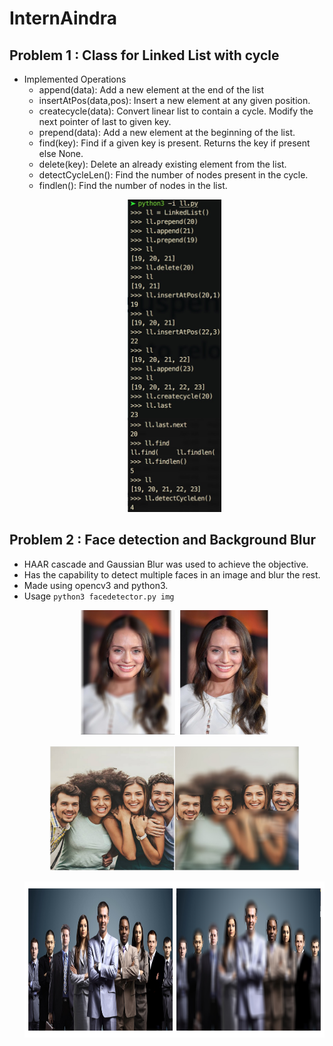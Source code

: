 # InternAindra
## Problem 1 : Class for Linked List with cycle
  - Implemented Operations
    - append(data): Add a new element at the end of the list
    - insertAtPos(data,pos): Insert a new element at any given position.
    - createcycle(data): Convert linear list to contain a cycle. Modify the next pointer of last to given key.
    - prepend(data): Add a new element at the beginning of the list.
    - find(key): Find if a given key is present. Returns the key if present else None.
    - delete(key): Delete an already existing element from the list.
    - detectCycleLen(): Find the number of nodes present in the cycle.
    - findlen(): Find the number of nodes in the list.
    <p align="center">
    <img src="https://github.com/Krish95/InternAindra/blob/master/imgs/eg1.jpg" title="Running" width="150" height="500" />
    </p>
## Problem 2 : Face detection and Background Blur
  - HAAR cascade and Gaussian Blur was used to achieve the objective. 
  - Has the capability to detect multiple faces in an image and blur the rest. 
  - Made using opencv3 and python3. 
  - Usage `python3 facedetector.py img`
    <p align="center">
    <img src="https://github.com/Krish95/InternAindra/blob/master/imgs/pic.jpg" title="Running" width="300" height="200" />
    </p>
    <p align="center">
    <img src="https://github.com/Krish95/InternAindra/blob/master/imgs/pic2.jpg" title="Running" width="400" height="200" />
    </p>
    <p align="center">
    <img src="https://github.com/Krish95/InternAindra/blob/master/imgs/pic3.jpg" title="Running" width="700" height="250" />
    </p>
